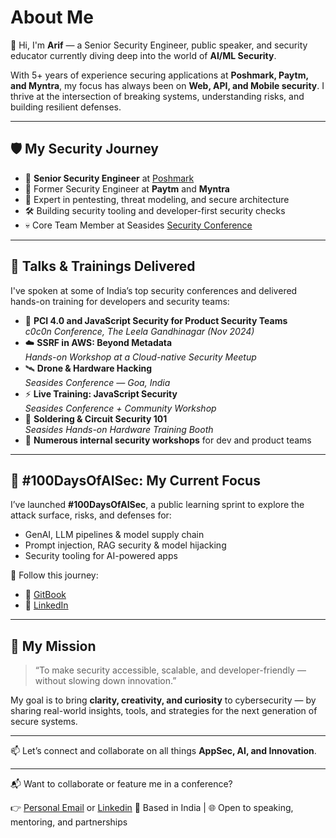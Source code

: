 # About Me

👋 Hi, I'm **Arif** — a Senior Security Engineer, public speaker, and security educator currently diving deep into the world of **AI/ML Security**.

With 5+ years of experience securing applications at **Poshmark, Paytm, and Myntra**, my focus has always been on **Web, API, and Mobile security**. I thrive at the intersection of breaking systems, understanding risks, and building resilient defenses.

***

## 🛡️ My Security Journey

* 🏢 **Senior Security Engineer** at [Poshmark](https://www.poshmark.com)
* 🔐 Former Security Engineer at **Paytm** and **Myntra**
* 🧪 Expert in pentesting, threat modeling, and secure architecture
* 🛠️ Building security tooling and developer-first security checks
* 💀 Core Team Member at Seasides [Security Conference](https://seasides.net/)

***

## 🎤 Talks & Trainings Delivered

I've spoken at some of India’s top security conferences and delivered hands-on training for developers and security teams:

* 🔐 **PCI 4.0 and JavaScript Security for Product Security Teams**\
  _&#x63;0c0n Conference, The Leela Gandhinagar (Nov 2024)_
* ☁️ **SSRF in AWS: Beyond Metadata**\
  _&#x48;ands-on Workshop at a Cloud-native Security Meetup_
* 🛰️ **Drone & Hardware Hacking**\
  _&#x53;easides Conference — Goa, India_
* ⚡ **Live Training: JavaScript Security**\
  _&#x53;easides Conference + Community Workshop_
* 🔌 **Soldering & Circuit Security 101**\
  _&#x53;easides Hands-on Hardware Training Booth_
* 💬 **Numerous internal security workshops** for dev and product teams

***

## 🔬 #100DaysOfAISec: My Current Focus

I’ve launched **#100DaysOfAISec**, a public learning sprint to explore the attack surface, risks, and defenses for:

* GenAI, LLM pipelines & model supply chain
* Prompt injection, RAG security & model hijacking
* Security tooling for AI-powered apps

📍 Follow this journey:

* 📘 [GitBook](https://arif-playbook.gitbook.io/100-days-of-ai-sec)
* 💼 [LinkedIn](https://www.linkedin.com/in/mohd--arif/)

***

## 🎯 My Mission

> “To make security accessible, scalable, and developer-friendly — without slowing down innovation.”

My goal is to bring **clarity, creativity, and curiosity** to cybersecurity — by sharing real-world insights, tools, and strategies for the next generation of secure systems.

***

📫 Let’s connect and collaborate on all things **AppSec, AI, and Innovation**.

***

📬 Want to collaborate or feature me in a conference?

👉 [Personal Email](mailto:arif.infosec@gmail.com)  or [Linkedin](https://www.linkedin.com/in/mohd--arif/)
📍 Based in India | 🌐 Open to speaking, mentoring, and partnerships
